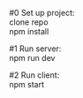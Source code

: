 #0 Set up project:<br>
  clone repo<br>
  npm install

#1 Run server:<br>
  npm run dev

#2 Run client:<br>
  npm start
